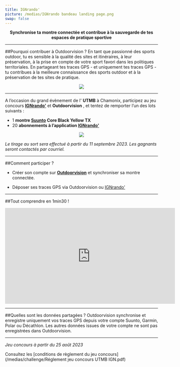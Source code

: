 ```yaml
---
title: IGNrando'
picture: /medias/IGNrando bandeau landing page.png
swap: false
---
```


**<p align="center"> Synchronise ta montre connectée et contribue à la sauvegarde de tes espaces de pratique sportive</p>**

---

##Pourquoi contribuer à Outdoorvision ?
En tant que passionné des sports outdoor, tu es sensible à la qualité des sites et itinéraires, à leur préservation, à la prise en compte de votre sport favori dans les politiques territoriales.
En partageant tes traces GPS - et uniquement tes traces GPS - tu contribues à la meilleure connaissance des sports outdoor et à la préservation de tes sites de pratique.


<p align="center">
  <img src="/medias/challenge/IGNrando bandeau landing page contribue.png"></p>

<participate></participate>

---
A l’occasion du grand évènement de l' **UTMB** à Chamonix, 
participez au jeu concours **[IGNrando'](https://ignrando.fr/fr/)** et **Outdoorvision** , et tentez de remporter l’un des lots suivants : 

- 1 **montre [Suunto](https://www.suunto.com/fr-fr/Produits/Montres-de-sport/Suunto-Core/suunto-core-black-yellow-tx/) Core Black Yellow TX**
- 20  **abonnements à l’application [IGNrando'](https://ignrando.fr/fr/)**
  
<p align="center">
  <img src="/medias/challenge/IGNrandobandeau landing page lots.png">
</p>


*Le tirage au sort sera effectué à partir du 11 septembre 2023. Les gagnants seront contactés par courriel.*

---

##Comment participer ?

- Créer son compte sur **[Outdoorvision](https://staging-auth.outdoorvision.fr/auth/realms/PRNSN/protocol/openid-connect/registrations?client_id=back1-outdoorgeovision-prnsn&response_type=code&redirect_uri=https://staging-back.outdoorvision.fr/auth/done/&scope=openid)** et synchroniser sa montre connectée.

- Déposer ses traces GPS via Outdoorvision ou [IGNrando'](https://ignrando.fr/fr/)
  
<participate></participate>

---
##Tout comprendre en 1min30 !
<p align="center">
<iframe width="560" height="315" src="https://www.youtube.com/embed/Sua7VDlhBs4" title="YouTube video player" frameborder="0" allow="accelerometer; autoplay; clipboard-write; encrypted-media; gyroscope; picture-in-picture" allowfullscreen></iframe>
</p>


---

##Quelles sont les données partagées ?
Outdoorvision synchronise et enregistre uniquement vos traces GPS depuis votre compte Suunto, Garmin, Polar ou Décathlon. Les autres données issues de votre compte ne sont pas enregistrées dans Outdoorvision.

---

*Jeu concours à partir du 25 août 2023* 
<p></p>

Consultez les [conditions de règlement du jeu concours](/medias/challenge/Réglement jeu concours UTMB IGN.pdf)
<p></p>
